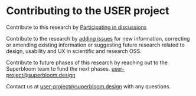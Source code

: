 # Contributing to the USER project

Contribute to this research by [Participating in discussions](https://github.com/simplysecure/USER_project/discussions)

Contribute to the research by [adding issues](https://github.com/simplysecure/USER_project/issues) for new information, correcting or amending existing information or suggesting future research related to design, usability and UX in scientific and research OSS.

Contribute to future phases of this research by reaching out to the Superbloom team to fund the next phases. user-project@superbloom.design

Contact us at user-project@superbloom.design with any questions.
